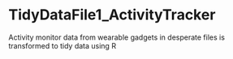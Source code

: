 TidyDataFile1_ActivityTracker
=============================

Activity monitor data from wearable gadgets in desperate files is transformed to tidy data using R

